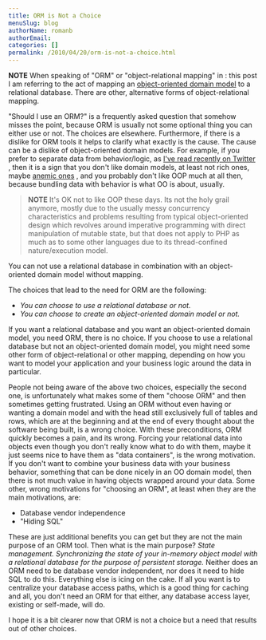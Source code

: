 ```yaml
---
title: ORM is Not a Choice
menuSlug: blog
authorName: romanb 
authorEmail: 
categories: []
permalink: /2010/04/20/orm-is-not-a-choice.html
---
```

**NOTE** When speaking of "ORM" or "object-relational mapping" in
:   this post I am referring to the act of mapping an [object-oriented
    domain model](http://martinfowler.com/eaaCatalog/domainModel.html)
    to a relational database. There are other, alternative forms of
    object-relational mapping.

"Should I use an ORM?" is a frequently asked question that somehow
misses the point, because ORM is usually not some optional thing you can
either use or not. The choices are elsewhere. Furthermore, if there is a
dislike for ORM tools it helps to clarify what exactly is the cause. The
cause can be a dislike of object-oriented domain models. For example, if
you prefer to separate data from behavior/logic, as [I've read recently
on Twitter](http://twitter.com/elazar/status/12492601691) , then it is a
sign that you don't like domain models, at least not rich ones, maybe
[anemic ones](http://martinfowler.com/bliki/AnemicDomainModel.html) ,
and you probably don't like OOP much at all then, because bundling data
with behavior is what OO is about, usually.

> **NOTE** It's OK not to like OOP these days. Its not the holy grail
> anymore, mostly due to the usually messy concurrency characteristics
> and problems resulting from typical object-oriented design which
> revolves around imperative programming with direct manipulation of
> mutable state, but that does not apply to PHP as much as to some other
> languages due to its thread-confined nature/execution model.

You can not use a relational database in combination with an
object-oriented domain model without mapping.

The choices that lead to the need for ORM are the following:

-   *You can choose to use a relational database or not.*
-   *You can choose to create an object-oriented domain model or not.*

If you want a relational database and you want an object-oriented domain
model, you need ORM, there is no choice. If you choose to use a
relational database but not an object-oriented domain model, you might
need some other form of object-relational or other mapping, depending on
how you want to model your application and your business logic around
the data in particular.

People not being aware of the above two choices, especially the second
one, is unfortunately what makes some of them "choose ORM" and then
sometimes getting frustrated. Using an ORM without even having or
wanting a domain model and with the head still exclusively full of
tables and rows, which are at the beginning and at the end of every
thought about the software being built, is a wrong choice. With these
preconditions, ORM quickly becomes a pain, and its wrong. Forcing your
relational data into objects even though you don't really know what to
do with them, maybe it just seems nice to have them as "data
containers", is the wrong motivation. If you don't want to combine your
business data with your business behavior, something that can be done
nicely in an OO domain model, then there is not much value in having
objects wrapped around your data. Some other, wrong motivations for
"choosing an ORM", at least when they are the main motivations, are:

-   Database vendor independence
-   "Hiding SQL"

These are just additional benefits you can get but they are not the main
purpose of an ORM tool. Then what is the main purpose? *State
management. Synchronizing the state of your in-memory object model with
a relational database for the purpose of persistent storage.* Neither
does an ORM need to be database vendor independent, nor does it need to
hide SQL to do this. Everything else is icing on the cake. If all you
want is to centralize your database access paths, which is a good thing
for caching and all, you don't need an ORM for that either, any database
access layer, existing or self-made, will do.

I hope it is a bit clearer now that ORM is not a choice but a need that
results out of other choices.
